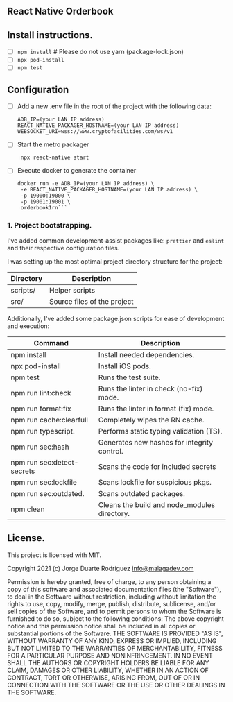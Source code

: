 ## React Native Orderbook

## Install instructions.

- [ ] ```npm install``` # Please do not use yarn (package-lock.json)
- [ ] ```npx pod-install```
- [ ] ```npm test```

## Configuration

- [ ] Add a new .env file in the root of the project with the following data:

    ```
    ADB_IP=(your LAN IP address)
    REACT_NATIVE_PACKAGER_HOSTNAME=(your LAN IP address)
    WEBSOCKET_URI=wss://www.cryptofacilities.com/ws/v1
    ```

- [ ] Start the metro packager

   ``` npx react-native start```

- [ ] Execute docker to generate the container

    ```docker-compose build orderbook1rn
    docker run -e ADB_IP=(your LAN IP address) \
     -e REACT_NATIVE_PACKAGER_HOSTNAME=(your LAN IP address) \
     -p 19000:19000 \
     -p 19001:19001 \
     orderbook1rn```

### 1. Project bootstrapping.

I've added common development-assist packages like: `prettier` and `eslint` and their respective configuration files.

I was setting up the most optimal project directory structure for the project:

| **Directory** | **Description**             |
| ------------- | --------------------------- |
| scripts/      | Helper scripts              |
| src/          | Source files of the project |

Additionally, I've added some package.json scripts for ease of development and execution:

| **Command**     | **Description**                              |
| --------------- | -------------------------------------------- |
| npm install                | Install needed dependencies.                 |
| npx pod-install            | Install iOS pods.                            |
| npm test                   | Runs the test suite.                         |
| npm run lint:check         | Runs the linter in check (no-fix) mode.      |
| npm run format:fix         | Runs the linter in format (fix) mode.        |
| npm run cache:clearfull    | Completely wipes the RN cache.               |
| npm run typescript.        | Performs static typing validation (TS).      |
| npm run sec:hash           | Generates new hashes for integrity control.  |
| npm run sec:detect-secrets | Scans the code for included secrets          | 
| npm run sec:lockfile       | Scans lockfile for suspicious pkgs.          |
| npm run sec:outdated.      | Scans outdated packages.                     |
| npm clean                  | Cleans the build and node_modules directory. |
 
## License.

This project is licensed with MIT.

Copyright 2021 (c) Jorge Duarte Rodríguez <info@malagadev.com>

Permission is hereby granted, free of charge, to any person obtaining a copy of this software and associated documentation files (the "Software"), to deal in the Software without restriction, including without limitation the rights to use, copy, modify, merge, publish, distribute, sublicense, and/or sell copies of the Software, and to permit persons to whom the Software is furnished to do so, subject to the following conditions:
The above copyright notice and this permission notice shall be included in all copies or substantial portions of the Software.
THE SOFTWARE IS PROVIDED "AS IS", WITHOUT WARRANTY OF ANY KIND, EXPRESS OR IMPLIED, INCLUDING BUT NOT LIMITED TO THE WARRANTIES OF MERCHANTABILITY, FITNESS FOR A PARTICULAR PURPOSE AND NONINFRINGEMENT. IN NO EVENT SHALL THE AUTHORS OR COPYRIGHT HOLDERS BE LIABLE FOR ANY CLAIM, DAMAGES OR OTHER LIABILITY, WHETHER IN AN ACTION OF CONTRACT, TORT OR OTHERWISE, ARISING FROM, OUT OF OR IN CONNECTION WITH THE SOFTWARE OR THE USE OR OTHER DEALINGS IN THE SOFTWARE.

